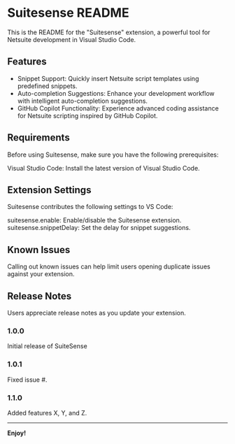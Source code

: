# Suitesense README

This is the README for the "Suitesense" extension, a powerful tool for Netsuite development in Visual Studio Code.

## Features

- Snippet Support: Quickly insert Netsuite script templates using predefined snippets.
- Auto-completion Suggestions: Enhance your development workflow with intelligent auto-completion suggestions.
- GitHub Copilot Functionality: Experience advanced coding assistance for Netsuite scripting inspired by GitHub Copilot.

## Requirements

Before using Suitesense, make sure you have the following prerequisites:

Visual Studio Code: Install the latest version of Visual Studio Code.


## Extension Settings

Suitesense contributes the following settings to VS Code:

suitesense.enable: Enable/disable the Suitesense extension.
suitesense.snippetDelay: Set the delay for snippet suggestions.

## Known Issues

Calling out known issues can help limit users opening duplicate issues against your extension.

## Release Notes

Users appreciate release notes as you update your extension.

### 1.0.0

Initial release of SuiteSense

### 1.0.1

Fixed issue #.

### 1.1.0

Added features X, Y, and Z.

---



**Enjoy!**
